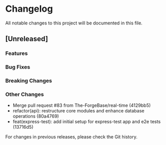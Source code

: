 # Changelog

All notable changes to this project will be documented in this file.

## [Unreleased]

### Features

### Bug Fixes

### Breaking Changes

### Other Changes
* Merge pull request #83 from The-ForgeBase/real-time (4129bb5)
* refactor(api): restructure core modules and enhance database operations (80a4769)
* feat(express-test): add initial setup for express-test app and e2e tests (13716d5)

For changes in previous releases, please check the Git history.
